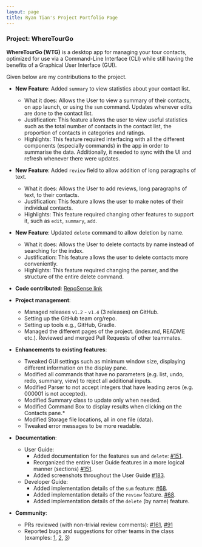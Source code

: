 ```yaml
---
layout: page
title: Ryan Tian's Project Portfolio Page
---
```


### Project: WhereTourGo

**WhereTourGo (WTG)** is a desktop app for managing your tour contacts, optimized for use via a Command-Line Interface (CLI) while still having the benefits of a Graphical User Interface (GUI).

Given below are my contributions to the project.

* **New Feature**: Added `summary` to view statistics about your contact list.
    * What it does: Allows the User to view a summary of their contacts, on app launch, or using the `sum` command. Updates whenever edits are done to the contact list.
    * Justification: This feature allows the user to view useful statistics such as the total number of contacts in the contact list, the proportion of contacts in categories and ratings.
    * Highlights: This feature required interfacing with all the different components (especially commands) in the app in order to summarise the data. Additionally, it needed to sync with the UI and refresh whenever there were updates.


* **New Feature**: Added `review` field to allow addition of long paragraphs of text.
    * What it does: Allows the User to add reviews, long paragraphs of text, to their contacts.
    * Justification: This feature allows the user to make notes of their individual contacts.
    * Highlights: This feature required changing other features to support it, such as `edit`, `summary`, `add`.


* **New Feature**: Updated `delete` command to allow deletion by name.
    * What it does: Allows the User to delete contacts by name instead of searching for the index.
    * Justification: This feature allows the user to delete contacts more conveniently.
    * Highlights: This feature required changing the parser, and the structure of the entire delete command.


* **Code contributed**: [RepoSense link](https://nus-cs2103-ay2122s1.github.io/tp-dashboard/?search=ryantianj&sort=groupTitle&sortWithin=title&since=2021-09-17&timeframe=commit&mergegroup=&groupSelect=groupByRepos&breakdown=true&tabOpen=true)


* **Project management**:
    * Managed releases `v1.2` - `v1.4` (3 releases) on GitHub.
    * Setting up the GitHub team org/repo.
    * Setting up tools e.g., GitHub, Gradle.
    * Managed the different pages of the project. (index.md, README etc.).
      Reviewed and merged Pull Requests of other teammates.


* **Enhancements to existing features**:
    * Tweaked GUI settings such as minimum window size, displaying different information on the display pane.
    * Modified all commands that have no parameters (e.g. list, undo, redo, summary, view) to reject all additional inputs.
    * Modified Parser to not accept integers that have leading zeros (e.g. 000001 is not accepted).
    * Modified Summary class to update only when needed.
    * Modified Command Box to display results when clicking on the Contacts pane.*
    * Modified Storage file locations, all in one file (data).
    * Tweaked error messages to be more readable.


* **Documentation**:
    * User Guide:
        * Added documentation for the features `sum` and `delete`: [\#151](https://github.com/AY2122S1-CS2103T-T12-2/tp/pull/151).
        * Reorganized the entire User Guide features in a more logical manner (sections) [\#151](https://github.com/AY2122S1-CS2103T-T12-2/tp/pull/151).
        * Added screenshots throughout the User Guide [\#183](https://github.com/AY2122S1-CS2103T-T12-2/tp/pull/183).
    * Developer Guide:
        * Added implementation details of the `sum` feature: [\#68](https://github.com/AY2122S1-CS2103T-T12-2/tp/pull/68).
        * Added implementation details of the `review` feature. [\#68](https://github.com/AY2122S1-CS2103T-T12-2/tp/pull/68).
        * Added implementation details of the `delete` (by name) feature.


* **Community**:
    * PRs reviewed (with non-trivial review comments): [\#161](https://github.com/AY2122S1-CS2103T-T12-2/tp/pull/161), [\#91](https://github.com/AY2122S1-CS2103T-T12-2/tp/pull/91)
    * Reported bugs and suggestions for other teams in the class (examples: [1](https://github.com/ryantianj/ped/issues/8), [2](https://github.com/ryantianj/ped/issues/5), [3](https://github.com/ryantianj/ped/issues/6))
